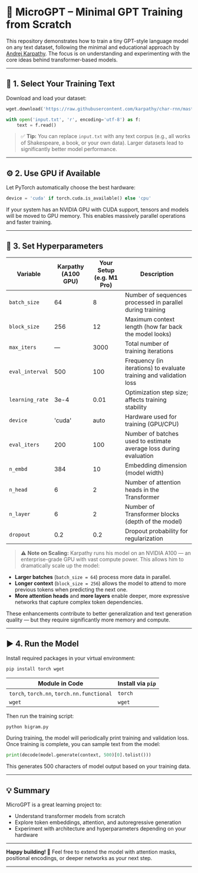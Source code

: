 # 🧠 MicroGPT – Minimal GPT Training from Scratch

This repository demonstrates how to train a tiny GPT-style language model on any text dataset, following the minimal and educational approach by [Andrej Karpathy](https://github.com/karpathy). The focus is on understanding and experimenting with the core ideas behind transformer-based models.

---

## 📜 1. Select Your Training Text

Download and load your dataset:

```python
wget.download('https://raw.githubusercontent.com/karpathy/char-rnn/master/data/tinyshakespeare/input.txt')

with open('input.txt', 'r', encoding='utf-8') as f:
    text = f.read()
```

> ✅ **Tip:**
> You can replace `input.txt` with any text corpus (e.g., all works of Shakespeare, a book, or your own data).
> Larger datasets lead to significantly better model performance.

---

## ⚙️ 2. Use GPU if Available

Let PyTorch automatically choose the best hardware:

```python
device = 'cuda' if torch.cuda.is_available() else 'cpu'
```

If your system has an NVIDIA GPU with CUDA support, tensors and models will be moved to GPU memory. This enables massively parallel operations and faster training.

---

## 🔧 3. Set Hyperparameters

| Variable        | Karpathy (A100 GPU) | Your Setup (e.g. M1 Pro) | Description                                                        |
| --------------- | ------------------- | ------------------------ | ------------------------------------------------------------------ |
| `batch_size`    | 64                  | 8                        | Number of sequences processed in parallel during training          |
| `block_size`    | 256                 | 12                       | Maximum context length (how far back the model looks)              |
| `max_iters`     | —                   | 3000                     | Total number of training iterations                                |
| `eval_interval` | 500                 | 100                      | Frequency (in iterations) to evaluate training and validation loss |
| `learning_rate` | 3e-4                | 0.01                     | Optimization step size; affects training stability                 |
| `device`        | 'cuda'              | auto                     | Hardware used for training (GPU/CPU)                               |
| `eval_iters`    | 200                 | 100                      | Number of batches used to estimate average loss during evaluation  |
| `n_embd`        | 384                 | 10                       | Embedding dimension (model width)                                  |
| `n_head`        | 6                   | 2                        | Number of attention heads in the Transformer                       |
| `n_layer`       | 6                   | 2                        | Number of Transformer blocks (depth of the model)                  |
| `dropout`       | 0.2                 | 0.2                      | Dropout probability for regularization                             |

> ⚠️ **Note on Scaling:**
> Karpathy runs his model on an NVIDIA A100 — an enterprise-grade GPU with vast compute power. This allows him to dramatically scale up the model:

* **Larger batches** (`batch_size = 64`) process more data in parallel.
* **Longer context** (`block_size = 256`) allows the model to attend to more previous tokens when predicting the next one.
* **More attention heads** and **more layers** enable deeper, more expressive networks that capture complex token dependencies.

These enhancements contribute to better generalization and text generation quality — but they require significantly more memory and compute.

---

## ▶️ 4. Run the Model

Install required packages in your virtual environment:

```bash
pip install torch wget
```

| Module in Code                             | Install via `pip` |
| ------------------------------------------ | ----------------- |
| `torch`, `torch.nn`, `torch.nn.functional` | `torch`           |
| `wget`                                     | `wget`            |

Then run the training script:

```bash
python bigram.py
```

During training, the model will periodically print training and validation loss. Once training is complete, you can sample text from the model:

```python
print(decode(model.generate(context, 500)[0].tolist()))
```

This generates 500 characters of model output based on your training data.

---

## 💡 Summary

MicroGPT is a great learning project to:

* Understand transformer models from scratch
* Explore token embeddings, attention, and autoregressive generation
* Experiment with architecture and hyperparameters depending on your hardware

---

**Happy building! 🚀**
Feel free to extend the model with attention masks, positional encodings, or deeper networks as your next step.

---

